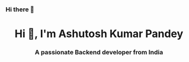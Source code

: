 ### Hi there 👋

<h1 align="center">Hi 👋, I'm Ashutosh Kumar Pandey</h1>
<h3 align="center">A passionate Backend developer from India</h3>

<!--
**alwaysaashutosh/alwaysaashutosh** is a ✨ _special_ ✨ repository because its `README.md` (this file) appears on your GitHub profile.

Here are some ideas to get you started:

- 🔭 I’m currently working on ...
- 🌱 I’m currently learning ...
- 👯 I’m looking to collaborate on ...
- 🤔 I’m looking for help with ...
- 💬 Ask me about ...
- 📫 How to reach me: ...
- 😄 Pronouns: ...
- ⚡ Fun fact: ...
-->
